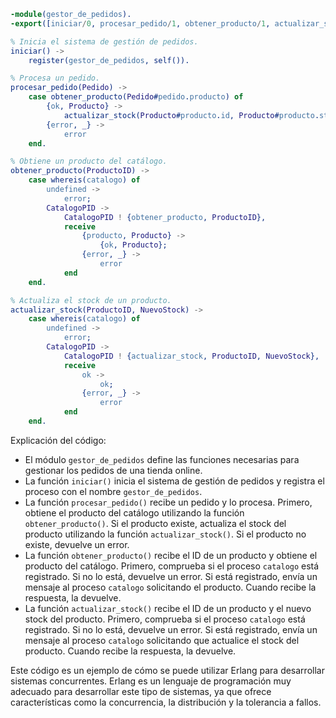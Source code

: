 ```erlang
-module(gestor_de_pedidos).
-export([iniciar/0, procesar_pedido/1, obtener_producto/1, actualizar_stock/2]).

% Inicia el sistema de gestión de pedidos.
iniciar() ->
    register(gestor_de_pedidos, self()).

% Procesa un pedido.
procesar_pedido(Pedido) ->
    case obtener_producto(Pedido#pedido.producto) of
        {ok, Producto} ->
            actualizar_stock(Producto#producto.id, Producto#producto.stock - Pedido#pedido.cantidad);
        {error, _} ->
            error
    end.

% Obtiene un producto del catálogo.
obtener_producto(ProductoID) ->
    case whereis(catalogo) of
        undefined ->
            error;
        CatalogoPID ->
            CatalogoPID ! {obtener_producto, ProductoID},
            receive
                {producto, Producto} ->
                    {ok, Producto};
                {error, _} ->
                    error
            end
    end.

% Actualiza el stock de un producto.
actualizar_stock(ProductoID, NuevoStock) ->
    case whereis(catalogo) of
        undefined ->
            error;
        CatalogoPID ->
            CatalogoPID ! {actualizar_stock, ProductoID, NuevoStock},
            receive
                ok ->
                    ok;
                {error, _} ->
                    error
            end
    end.
```

Explicación del código:

- El módulo `gestor_de_pedidos` define las funciones necesarias para gestionar los pedidos de una tienda online.
- La función `iniciar()` inicia el sistema de gestión de pedidos y registra el proceso con el nombre `gestor_de_pedidos`.
- La función `procesar_pedido()` recibe un pedido y lo procesa. Primero, obtiene el producto del catálogo utilizando la función `obtener_producto()`. Si el producto existe, actualiza el stock del producto utilizando la función `actualizar_stock()`. Si el producto no existe, devuelve un error.
- La función `obtener_producto()` recibe el ID de un producto y obtiene el producto del catálogo. Primero, comprueba si el proceso `catalogo` está registrado. Si no lo está, devuelve un error. Si está registrado, envía un mensaje al proceso `catalogo` solicitando el producto. Cuando recibe la respuesta, la devuelve.
- La función `actualizar_stock()` recibe el ID de un producto y el nuevo stock del producto. Primero, comprueba si el proceso `catalogo` está registrado. Si no lo está, devuelve un error. Si está registrado, envía un mensaje al proceso `catalogo` solicitando que actualice el stock del producto. Cuando recibe la respuesta, la devuelve.

Este código es un ejemplo de cómo se puede utilizar Erlang para desarrollar sistemas concurrentes. Erlang es un lenguaje de programación muy adecuado para desarrollar este tipo de sistemas, ya que ofrece características como la concurrencia, la distribución y la tolerancia a fallos.